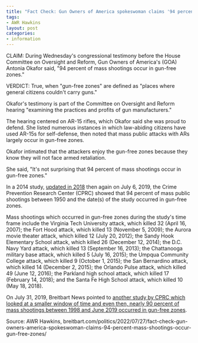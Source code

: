 ```yaml
---
title: "Fact Check: Gun Owners of America spokeswoman claims '94 percent of mass shootings occur in gun-free zones'"
tags:
- AWR Hawkins
layout: post
categories:
- information
---
```


CLAIM: During Wednesday's congressional testimony before the House Committee on Oversight and Reform, Gun Owners of America's (GOA) Antonia Okafor said, "94 percent of mass shootings occur in gun-free zones."

VERDICT: True, when "gun-free zones" are defined as "places where general citizens couldn't carry guns."

Okafor's testimony is part of the Committee on Oversight and Reform hearing "examining the practices and profits of gun manufacturers."

The hearing centered on AR-15 rifles, which Okafor said she was proud to defend. She listed numerous instances in which law-abiding citizens have used AR-15s for self-defense, then noted that mass public attacks with ARs largely occur in gun-free zones.

Okafor intimated that the attackers enjoy the gun-free zones because they know they will not face armed retaliation.

She said, "It's not surprising that 94 percent of mass shootings occur in gun-free zones."

In a 2014 study, [updated in 2018](https://crimeresearch.org/2018/06/more-misleading-information-from-bloombergs-everytown-for-gun-safety-on-guns-analysis-of-recent-mass-shootings/) then again on July 6, 2019, the Crime Prevention Research Center (CPRC) showed that 94 percent of mass public shootings between 1950 and the date(s) of the study occurred in gun-free zones.

Mass shootings which occurred in gun-free zones during the study's time frame include the Virginia Tech University attack, which killed 32 (April 16, 2007); the Fort Hood attack, which killed 13 (November 5, 2009); the Aurora movie theater attack, which killed 12 (July 20, 2012); the Sandy Hook Elementary School attack, which killed 26 (December 12, 2014); the D.C. Navy Yard attack, which killed 13 (September 16, 2013); the Chattanooga military base attack, which killed 5 (July 16, 2015); the Umpqua Community College attack, which killed 9 (October 1, 2015); the San Bernardino attack, which killed 14 (December 2, 2015); the Orlando Pulse attack, which killed 49 (June 12, 2016); the Parkland high school attack, which killed 17 (February 14, 2018); and the Santa Fe High School attack, which killed 10 (May 18, 2018).

On July 31, 2019, Breitbart News pointed to [another study by CPRC which looked at a smaller window of time and even then, nearly 90 percent of mass shootings between 1998 and June 2019 occurred in gun-free zones](https://www.breitbart.com/politics/2019/07/31/study-89-of-21st-century-mass-shootings-occurred-in-gun-free-zones/).

Source: AWR Hawkins, breitbart.com/politics/2022/07/27/fact-check-gun-owners-america-spokeswoman-claims-94-percent-mass-shootings-occur-gun-free-zones/
